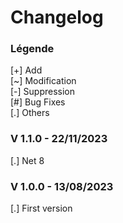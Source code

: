 # Changelog

### Légende 
[+] Add<br>
[\~] Modification<br>
[-] Suppression<br>
[#] Bug Fixes<br>
[.] Others

### V 1.1.0 - 22/11/2023
[.] Net 8 

### V 1.0.0 - 13/08/2023
[.] First version